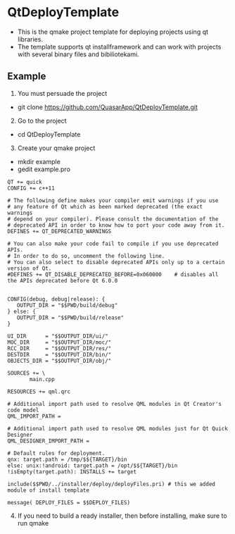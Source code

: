 # QtDeployTemplate 
* This is the qmake project template for deploying projects using qt libraries.
* The template supports qt installframework and can work with projects with several binary files and bibiliotekami.

## Example 
1. You must persuade the project
 - git clone https://github.com/QuasarApp/QtDeployTemplate.git 
2. Go to the project
 - cd QtDeployTemplate
3. Create your qmake project
 - mkdir example
 - gedit example.pro 
 ``` qmake
QT += quick
CONFIG += c++11

# The following define makes your compiler emit warnings if you use
# any feature of Qt which as been marked deprecated (the exact warnings
# depend on your compiler). Please consult the documentation of the
# deprecated API in order to know how to port your code away from it.
DEFINES += QT_DEPRECATED_WARNINGS

# You can also make your code fail to compile if you use deprecated APIs.
# In order to do so, uncomment the following line.
# You can also select to disable deprecated APIs only up to a certain version of Qt.
#DEFINES += QT_DISABLE_DEPRECATED_BEFORE=0x060000    # disables all the APIs deprecated before Qt 6.0.0


CONFIG(debug, debug|release): {
    OUTPUT_DIR = "$$PWD/build/debug"
} else: {
    OUTPUT_DIR = "$$PWD/build/release"
}

UI_DIR      = "$$OUTPUT_DIR/ui/"
MOC_DIR     = "$$OUTPUT_DIR/moc/"
RCC_DIR     = "$$OUTPUT_DIR/res/"
DESTDIR     = "$$OUTPUT_DIR/bin/"
OBJECTS_DIR = "$$OUTPUT_DIR/obj/"

SOURCES += \
        main.cpp

RESOURCES += qml.qrc

# Additional import path used to resolve QML modules in Qt Creator's code model
QML_IMPORT_PATH =

# Additional import path used to resolve QML modules just for Qt Quick Designer
QML_DESIGNER_IMPORT_PATH =

# Default rules for deployment.
qnx: target.path = /tmp/$${TARGET}/bin
else: unix:!android: target.path = /opt/$${TARGET}/bin
!isEmpty(target.path): INSTALLS += target

include($$PWD/../installer/deploy/deployFiles.pri) # this we added module of install template 

message( DEPLOY_FILES = $$DEPLOY_FILES)

 ```

4. If you need to build a ready installer, then before installing, make sure to run qmake
